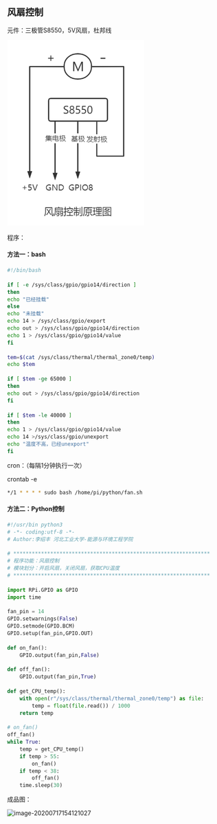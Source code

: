 ## 风扇控制 ##

元件：三极管S8550，5V风扇，杜邦线

![image-20200717152324866](images/image-20200717152324866.png)

程序：
#### 方法一：bash

```bash
#!/bin/bash

if [ -e /sys/class/gpio/gpio14/direction ]
then
echo "已经挂载"
else
echo "未挂载"
echo 14 > /sys/class/gpio/export
echo out > /sys/class/gpio/gpio14/direction
echo 1 > /sys/class/gpio/gpio14/value
fi

tem=$(cat /sys/class/thermal/thermal_zone0/temp)
echo $tem

if [ $tem -ge 65000 ]
then
echo out > /sys/class/gpio/gpio14/direction
fi

if [ $tem -le 40000 ]
then
echo 1 > /sys/class/gpio/gpio14/value 
echo 14 >/sys/class/gpio/unexport
echo "温度不高，已经unexport"
fi
```

cron：（每隔1分钟执行一次）

crontab -e

```bash
*/1 * * * * sudo bash /home/pi/python/fan.sh
```

#### 方法二：Python控制

```python
#!/usr/bin python3
# -*- coding:utf-8 -*-
# Author:李绍丰 河北工业大学-能源与环境工程学院

# ****************************************************************
# 程序功能：风扇控制
# 模块划分：开启风扇，关闭风扇，获取CPU温度
# ****************************************************************

import RPi.GPIO as GPIO
import time

fan_pin = 14
GPIO.setwarnings(False)
GPIO.setmode(GPIO.BCM)
GPIO.setup(fan_pin,GPIO.OUT)

def on_fan():
    GPIO.output(fan_pin,False)

def off_fan():
    GPIO.output(fan_pin,True)

def get_CPU_temp():
    with open(r"/sys/class/thermal/thermal_zone0/temp") as file:
        temp = float(file.read()) / 1000
    return temp

# on_fan()
off_fan()
while True:
    temp = get_CPU_temp()
    if temp > 55:
        on_fan()
    if temp < 38:
        off_fan()
    time.sleep(30)
```



成品图：

![image-20200717154121027](images/image-20200717154121027.png)
